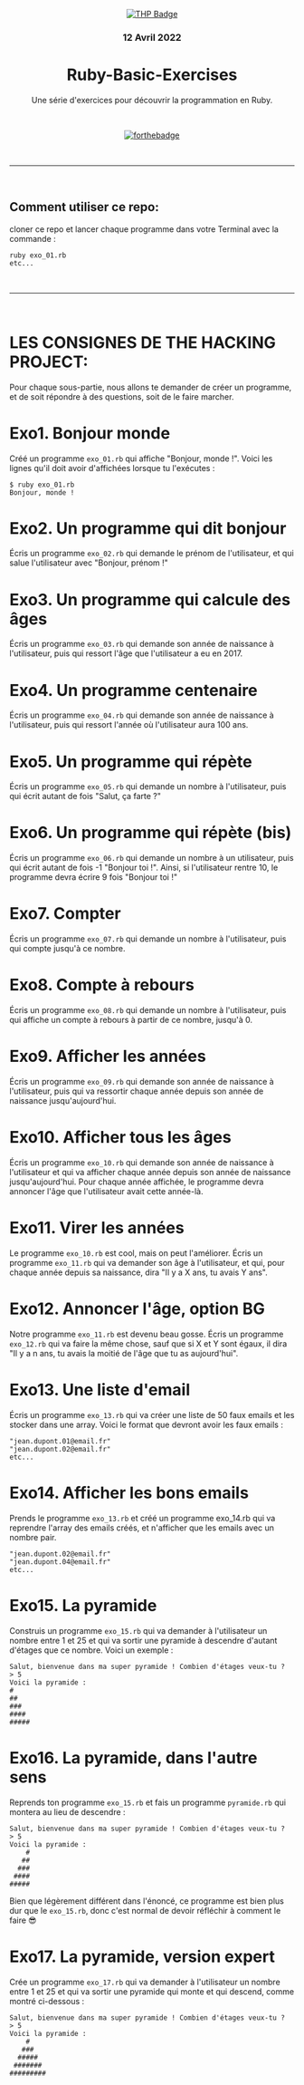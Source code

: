 <div align="center">

[![THP Badge](https://github.com/0xKubitus/Usefull-Stuff-for-README/blob/main/assets/mkdwn-badges/the-hacking-project.svg
)](https://www.thehackingproject.org/)

### 12 Avril 2022

# Ruby-Basic-Exercises
Une série d'exercices pour découvrir la programmation en Ruby.

<br/>


[![forthebadge](https://forthebadge.com/images/badges/made-with-ruby.svg)](https://forthebadge.com)

</div>

<br/>
<hr/>
<br/>

## Comment utiliser ce repo:
cloner ce repo et lancer chaque programme dans votre Terminal avec la commande :
```
ruby exo_01.rb
etc...
```

<br/>
<hr/>
<br/>

# LES CONSIGNES DE THE HACKING PROJECT:
Pour chaque sous-partie, nous allons te demander de créer un programme, et de soit répondre à des questions, soit de le faire marcher.     
  
# Exo1. Bonjour monde
Créé un programme `exo_01.rb` qui affiche "Bonjour, monde !". Voici les lignes qu'il doit avoir d'affichées lorsque tu l'exécutes :

```
$ ruby exo_01.rb
Bonjour, monde !
```

# Exo2. Un programme qui dit bonjour
Écris un programme `exo_02.rb` qui demande le prénom de l'utilisateur, et qui salue l'utilisateur avec "Bonjour, prénom !"

# Exo3. Un programme qui calcule des âges
Écris un programme `exo_03.rb` qui demande son année de naissance à l'utilisateur, puis qui ressort l'âge que l'utilisateur a eu en 2017.

# Exo4. Un programme centenaire
Écris un programme `exo_04.rb` qui demande son année de naissance à l'utilisateur, puis qui ressort l'année où l'utilisateur aura 100 ans.

# Exo5. Un programme qui répète
Écris un programme `exo_05.rb` qui demande un nombre à l'utilisateur, puis qui écrit autant de fois "Salut, ça farte ?"

# Exo6. Un programme qui répète (bis)
Écris un programme `exo_06.rb` qui demande un nombre à un utilisateur, puis qui écrit autant de fois -1 "Bonjour toi !". Ainsi, si l'utilisateur rentre 10, le programme devra écrire 9 fois "Bonjour toi !"

# Exo7. Compter
Écris un programme `exo_07.rb` qui demande un nombre à l'utilisateur, puis qui compte jusqu'à ce nombre.

# Exo8. Compte à rebours
Écris un programme `exo_08.rb` qui demande un nombre à l'utilisateur, puis qui affiche un compte à rebours à partir de ce nombre, jusqu'à 0.

# Exo9. Afficher les années
Écris un programme `exo_09.rb` qui demande son année de naissance à l'utilisateur, puis qui va ressortir chaque année depuis son année de naissance jusqu'aujourd'hui.

# Exo10. Afficher tous les âges
Écris un programme `exo_10.rb` qui demande son année de naissance à l'utilisateur et qui va afficher chaque année depuis son année de naissance jusqu'aujourd'hui. Pour chaque année affichée, le programme devra annoncer l'âge que l'utilisateur avait cette année-là.

# Exo11. Virer les années
Le programme `exo_10.rb` est cool, mais on peut l'améliorer. Écris un programme `exo_11.rb` qui va demander son âge à l'utilisateur, et qui, pour chaque année depuis sa naissance, dira "Il y a X ans, tu avais Y ans".

# Exo12. Annoncer l'âge, option BG
Notre programme `exo_11.rb` est devenu beau gosse. Écris un programme `exo_12.rb` qui va faire la même chose, sauf que si X et Y sont égaux, il dira "Il y a n ans, tu avais la moitié de l'âge que tu as aujourd'hui".

# Exo13. Une liste d'email
Écris un programme `exo_13.rb` qui va créer une liste de 50 faux emails et les stocker dans une array. Voici le format que devront avoir les faux emails :

```
"jean.dupont.01@email.fr"
"jean.dupont.02@email.fr"
etc...
```

# Exo14. Afficher les bons emails
Prends le programme `exo_13.rb` et créé un programme exo_14.rb qui va reprendre l'array des emails créés, et n'afficher que les emails avec un nombre pair.

```
"jean.dupont.02@email.fr"
"jean.dupont.04@email.fr"
etc...
```

# Exo15. La pyramide
Construis un programme `exo_15.rb` qui va demander à l'utilisateur un nombre entre 1 et 25 et qui va sortir une pyramide à descendre d'autant d'étages que ce nombre. Voici un exemple :

```
Salut, bienvenue dans ma super pyramide ! Combien d'étages veux-tu ?
> 5
Voici la pyramide :
#
##
###
####
#####
```

# Exo16. La pyramide, dans l'autre sens
Reprends ton programme `exo_15.rb` et fais un programme `pyramide.rb` qui montera au lieu de descendre :

```
Salut, bienvenue dans ma super pyramide ! Combien d'étages veux-tu ?
> 5
Voici la pyramide :
    #
   ##
  ###
 ####
#####
```

Bien que légèrement différent dans l'énoncé, ce programme est bien plus dur que le `exo_15.rb`, donc c'est normal de devoir réfléchir à comment le faire 😎

# Exo17.  La pyramide, version expert
Crée un programme `exo_17.rb` qui va demander à l'utilisateur un nombre entre 1 et 25 et qui va sortir une pyramide qui monte et qui descend, comme montré ci-dessous :

```
Salut, bienvenue dans ma super pyramide ! Combien d'étages veux-tu ?
> 5
Voici la pyramide :
    #
   ###
  #####
 #######
#########
```
